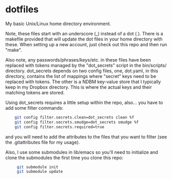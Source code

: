 # dotfiles

My basic Unix/Linux home directory environment.

Note, these files start with an underscore (_) instead of a dot (.).  There
is a makefile provided that will update the dot files in your home directory
with these.  When setting up a new account, just check out this repo and
then run "make".

Also note, any passwords/phrases/keys/etc. in these files have been replaced
with tokens managed by the "dot_secrets" script in the bin/scripts/ directory.
dot_secrets depends on two config files, one, dot.yaml, in this directory,
contains the list of mappings where "secret" keys need to be replaced with
tokens.  The other is a NDBM key-value store that I typically keep in my
Dropbox directory.  This is where the actual keys and their matching tokens
are stored.

Using dot_secrets requires a little setup within the repo, also... you have
to add some filter commands:
```sh
    git config filter.secrets.clean=dot_secrets clean %f
    git config filter.secrets.smudge=dot_secrets smudge %f
    git config filter.secrets.required=true
```

and you will need to add the attributes to the files that you want to
filter (see the .gitattributes file for my usage).

Also, I use some submodules in lib/emacs so you'll need to initialize
and clone the submodules the first time you clone this repo:
``` sh
     git submodule init
	 git submodule update
```

